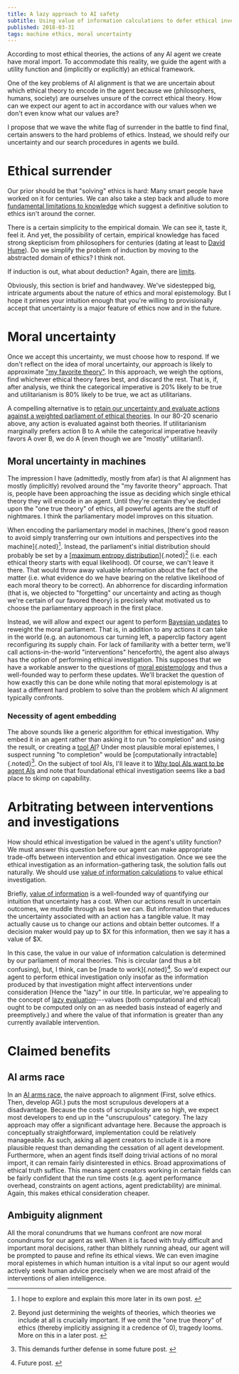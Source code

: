 ```yaml
---
title: A lazy approach to AI safety
subtitle: Using value of information calculations to defer ethical investigation
published: 2018-03-31
tags: machine ethics, moral uncertainty
---
```


According to most ethical theories, the actions of any AI agent we create have moral import. To accommodate this reality, we guide the agent with a utility function and (implicitly or explicitly) an ethical framework.

One of the key problems of AI alignment is that we are uncertain about which ethical theory to encode in the agent because we (philosophers, humans, society) are ourselves unsure of the correct ethical theory. How can we expect our agent to act in accordance with our values when we don't even know what our values are?

I propose that we wave the white flag of surrender in the battle to find final, certain answers to the hard problems of ethics. Instead, we should reify our uncertainty and our search procedures in agents we build.

<!--more-->

# Ethical surrender

Our prior should be that "solving" ethics is hard: Many smart people have worked on it for centuries. We can also take a step back and allude to more [fundamental limitations to knowledge](https://plato.stanford.edu/entries/skepticism/) which suggest a definitive solution to ethics isn't around the corner.

There is a certain simplicity to the empirical domain. We can see it, taste it, feel it. And yet, the possibility of certain, empirical knowledge has faced strong skepticism from philosophers for centuries (dating at least to [David Hume](https://plato.stanford.edu/entries/induction-problem/)). Do we simplify the problem of induction by moving to the abstracted domain of ethics? I think not.

If induction is out, what about deduction? Again, there are [limits](https://plato.stanford.edu/entries/goedel-incompleteness/).

Obviously, this section is brief and handwavey. We've sidestepped big, intricate arguments about the nature of ethics and moral epistemology. But I hope it primes your intuition enough that you're willing to provisionally accept that uncertainty is a major feature of ethics now and in the future.

# Moral uncertainty

Once we accept this uncertainty, we must choose how to respond. If we don't reflect on the idea of moral uncertainty, our approach is likely to approximate ["my favorite theory"](http://johanegustafsson.net/papers/in-defence-of-my-favourite-theory.pdf). In this approach, we weigh the options, find whichever ethical theory fares best, and discard the rest. That is, if, after analysis, we think the categorical imperative is 20% likely to be true and utilitarianism is 80% likely to be true, we act as utilitarians.

A compelling alternative is to [retain our uncertainty and evaluate actions against a weighted parliament of ethical theories](http://www.overcomingbias.com/2009/01/moral-uncertainty-towards-a-solution.html). In our 80-20 scenario above, any action is evaluated against both theories. If utilitarianism marginally prefers action B to A while the categorical imperative heavily favors A over B, we do A (even though we are "mostly" utilitarian!).

## Moral uncertainty in machines

The impression I have (admittedly, mostly from afar) is that AI alignment has mostly (implicitly) revolved around the "my favorite theory" approach. That is, people have been approaching the issue as deciding which single ethical theory they will encode in an agent. Until they're certain they've decided upon the "one true theory" of ethics, all powerful agents are the stuff of nightmares. I think the parliamentary model improves on this situation.

When encoding the parliamentary model in machines, [there's good reason to avoid simply transferring our own intuitions and perspectives into the machine]{.noted}[^max-ent]. Instead, the parliament's initial distribution should probably be set by a [[maximum entropy distribution](https://en.wikipedia.org/wiki/Maximum_entropy_probability_distribution)]{.noted}[^bootstrap] (i.e. each ethical theory starts with equal likelihood). Of course, we can't leave it there. That would throw away valuable information about the fact of the matter (i.e. what evidence do we have bearing on the relative likelihood of each moral theory to be correct). An abhorrence for discarding information (that is, we objected to "forgetting" our uncertainty and acting as though we're certain of our favored theory) is precisely what motivated us to choose the parliamentary approach in the first place.

Instead, we will allow and expect our agent to perform [Bayesian updates](https://en.wikipedia.org/wiki/Bayes%27_theorem) to reweight the moral parliament. That is, in addition to any actions it can take in the world (e.g. an autonomous car turning left, a paperclip factory agent reconfiguring its supply chain. For lack of familiarity with a better term, we'll call actions-in-the-world "interventions" henceforth), the agent also always has the option of performing ethical investigation. This supposes that we have a workable answer to the questions of [moral epistemology](https://plato.stanford.edu/entries/moral-epistemology/) and thus a well-founded way to perform these updates. We'll bracket the question of how exactly this can be done while noting that moral epistemology is at least a different hard problem to solve than the problem which AI alignment typically confronts.

### Necessity of agent embedding

The above sounds like a generic algorithm for ethical investigation. Why embed it in an agent rather than asking it to run "to completion" and using the result, or creating a [tool AI](https://www.lesswrong.com/posts/6SGqkCgHuNr7d4yJm/thoughts-on-the-singularity-institute-si)? Under most plausible moral epistemes, I suspect running "to completion" would be [computationally intractable]{.noted}[^intractable]. On the subject of tool AIs, I'll leave it to [Why tool AIs want to be agent AIs](https://www.gwern.net/Tool-AI) and note that foundational ethical investigation seems like a bad place to skimp on capability.

# Arbitrating between interventions and investigations

How should ethical investigation be valued in the agent's utility function? We must answer this question before our agent can make appropriate trade-offs between intervention and ethical investigation. Once we see the ethical investigation as an information-gathering task, the solution falls out naturally. We should use [value of information calculations](https://en.wikipedia.org/wiki/Value_of_information) to value ethical investigation.

Briefly, [value of information](/posts/value-of-information-calculator-explained/) is a well-founded way of quantifying our intuition that uncertainty has a cost. When our actions result in uncertain outcomes, we muddle through as best we can. But information that reduces the uncertainty associated with an action has a tangible value. It may actually cause us to change our actions and obtain better outcomes. If a decision maker would pay up to $X for this information, then we say it has a value of $X.

In this case, the value in our value of information calculation is determined by our parliament of moral theories. This is circular (and thus a bit confusing), but, I think, can be [made to work]{.noted}[^circular]. So we'd expect our agent to perform ethical investigation only insofar as the information produced by that investigation might affect interventions under consideration (Hence the "lazy" in our title. In particular, we're appealing to the concept of [lazy evaluation](https://en.wikipedia.org/wiki/Lazy_evaluation)---values (both computational and ethical) ought to be computed only on an as needed basis instead of eagerly and preemptively.) and where the value of that information is greater than any currently available intervention.

# Claimed benefits

## AI arms race

In an [AI arms race](https://www.fhi.ox.ac.uk/wp-content/uploads/Racing-to-the-precipice-a-model-of-artificial-intelligence-development.pdf), the naive approach to alignment (First, solve ethics. Then, develop AGI.) puts the most scrupulous developers at a disadvantage. Because the costs of scrupulosity are so high, we expect most developers to end up in the "unscrupulous" category. The lazy approach may offer a significant advantage here. Because the approach is conceptually straightforward, implementation could be relatively manageable. As such, asking all agent creators to include it is a more plausible request than demanding the cessation of all agent development. Furthermore, when an agent finds itself doing trivial actions of no moral import, it can remain fairly disinterested in ethics. Broad approximations of ethical truth suffice. This means agent creators working in certain fields can be fairly confident that the run time costs (e.g. agent performance overhead, constraints on agent actions, agent predictability) are minimal. Again, this makes ethical consideration cheaper.

## Ambiguity alignment

All the moral conundrums that we humans confront are now moral conundrums for our agent as well. When it is faced with truly difficult and important moral decisions, rather than blithely running ahead, our agent will be prompted to pause and refine its ethical views. We can even imagine moral epistemes in which human intuition is a vital input so our agent would actively seek human advice precisely when we are most afraid of the interventions of alien intelligence.

[^bootstrap]: Beyond just determining the weights of theories, which theories we include at all is crucially important. If we omit the "one true theory" of ethics (thereby implicitly assigning it a credence of 0), tragedy looms. More on this in a later post. <!-- TODO -->
[^max-ent]: I hope to explore and explain this more later in its own post. <!-- TODO -->
[^intractable]: This demands further defense in some future post. <!-- TODO -->
[^circular]: Future post. <!-- TODO -->
